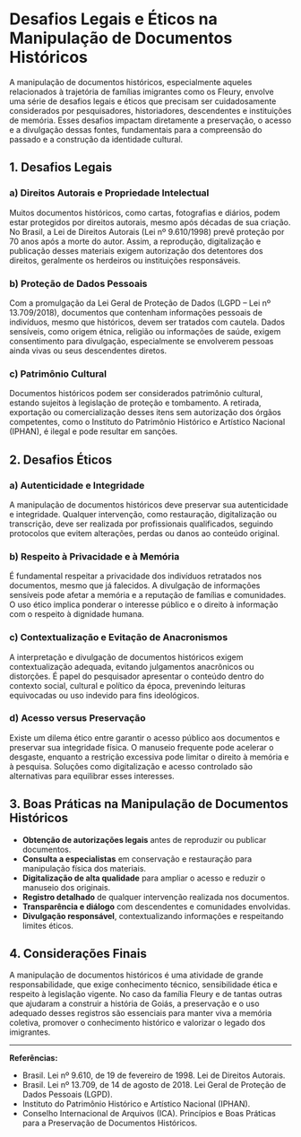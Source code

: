 # Desafios Legais e Éticos na Manipulação de Documentos Históricos

A manipulação de documentos históricos, especialmente aqueles relacionados à trajetória de famílias imigrantes como os Fleury, envolve uma série de desafios legais e éticos que precisam ser cuidadosamente considerados por pesquisadores, historiadores, descendentes e instituições de memória. Esses desafios impactam diretamente a preservação, o acesso e a divulgação dessas fontes, fundamentais para a compreensão do passado e a construção da identidade cultural.

## 1. Desafios Legais

### a) Direitos Autorais e Propriedade Intelectual

Muitos documentos históricos, como cartas, fotografias e diários, podem estar protegidos por direitos autorais, mesmo após décadas de sua criação. No Brasil, a Lei de Direitos Autorais (Lei nº 9.610/1998) prevê proteção por 70 anos após a morte do autor. Assim, a reprodução, digitalização e publicação desses materiais exigem autorização dos detentores dos direitos, geralmente os herdeiros ou instituições responsáveis.

### b) Proteção de Dados Pessoais

Com a promulgação da Lei Geral de Proteção de Dados (LGPD – Lei nº 13.709/2018), documentos que contenham informações pessoais de indivíduos, mesmo que históricos, devem ser tratados com cautela. Dados sensíveis, como origem étnica, religião ou informações de saúde, exigem consentimento para divulgação, especialmente se envolverem pessoas ainda vivas ou seus descendentes diretos.

### c) Patrimônio Cultural

Documentos históricos podem ser considerados patrimônio cultural, estando sujeitos à legislação de proteção e tombamento. A retirada, exportação ou comercialização desses itens sem autorização dos órgãos competentes, como o Instituto do Patrimônio Histórico e Artístico Nacional (IPHAN), é ilegal e pode resultar em sanções.

## 2. Desafios Éticos

### a) Autenticidade e Integridade

A manipulação de documentos históricos deve preservar sua autenticidade e integridade. Qualquer intervenção, como restauração, digitalização ou transcrição, deve ser realizada por profissionais qualificados, seguindo protocolos que evitem alterações, perdas ou danos ao conteúdo original.

### b) Respeito à Privacidade e à Memória

É fundamental respeitar a privacidade dos indivíduos retratados nos documentos, mesmo que já falecidos. A divulgação de informações sensíveis pode afetar a memória e a reputação de famílias e comunidades. O uso ético implica ponderar o interesse público e o direito à informação com o respeito à dignidade humana.

### c) Contextualização e Evitação de Anacronismos

A interpretação e divulgação de documentos históricos exigem contextualização adequada, evitando julgamentos anacrônicos ou distorções. É papel do pesquisador apresentar o conteúdo dentro do contexto social, cultural e político da época, prevenindo leituras equivocadas ou uso indevido para fins ideológicos.

### d) Acesso versus Preservação

Existe um dilema ético entre garantir o acesso público aos documentos e preservar sua integridade física. O manuseio frequente pode acelerar o desgaste, enquanto a restrição excessiva pode limitar o direito à memória e à pesquisa. Soluções como digitalização e acesso controlado são alternativas para equilibrar esses interesses.

## 3. Boas Práticas na Manipulação de Documentos Históricos

- **Obtenção de autorizações legais** antes de reproduzir ou publicar documentos.
- **Consulta a especialistas** em conservação e restauração para manipulação física dos materiais.
- **Digitalização de alta qualidade** para ampliar o acesso e reduzir o manuseio dos originais.
- **Registro detalhado** de qualquer intervenção realizada nos documentos.
- **Transparência e diálogo** com descendentes e comunidades envolvidas.
- **Divulgação responsável**, contextualizando informações e respeitando limites éticos.

## 4. Considerações Finais

A manipulação de documentos históricos é uma atividade de grande responsabilidade, que exige conhecimento técnico, sensibilidade ética e respeito à legislação vigente. No caso da família Fleury e de tantas outras que ajudaram a construir a história de Goiás, a preservação e o uso adequado desses registros são essenciais para manter viva a memória coletiva, promover o conhecimento histórico e valorizar o legado dos imigrantes.

---

**Referências:**

- Brasil. Lei nº 9.610, de 19 de fevereiro de 1998. Lei de Direitos Autorais.
- Brasil. Lei nº 13.709, de 14 de agosto de 2018. Lei Geral de Proteção de Dados Pessoais (LGPD).
- Instituto do Patrimônio Histórico e Artístico Nacional (IPHAN).  
- Conselho Internacional de Arquivos (ICA). Princípios e Boas Práticas para a Preservação de Documentos Históricos.